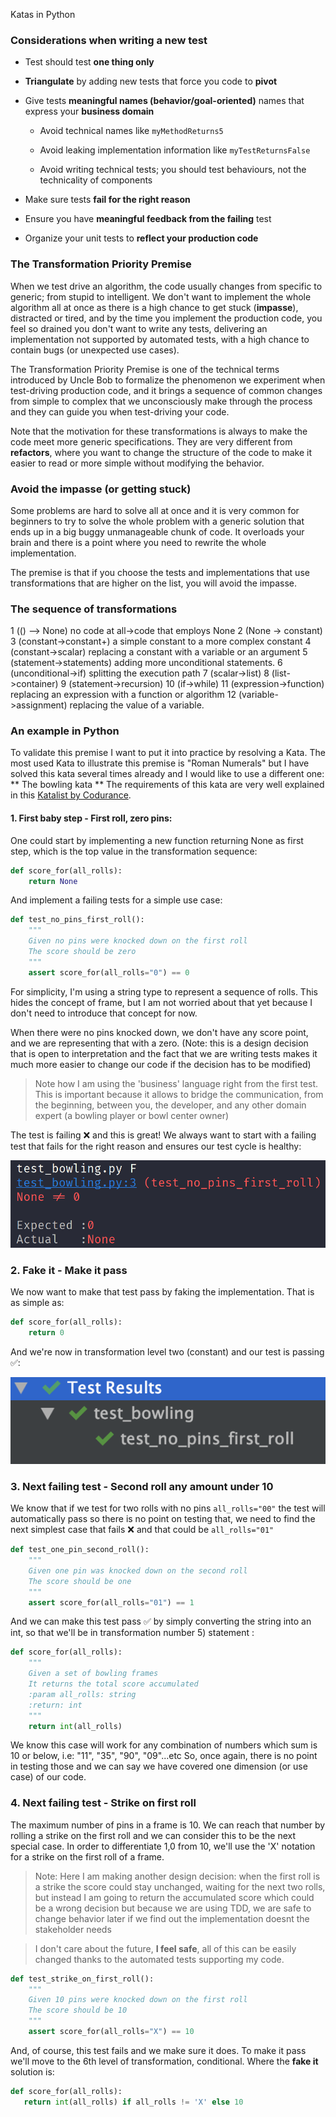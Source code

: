 Katas in Python

### Considerations when writing a new test

* Test should test **one thing only**

* **Triangulate** by adding new tests that force you code to **pivot**

* Give tests **meaningful names (behavior/goal-oriented)** names that express your **business domain**

  - Avoid technical names like `myMethodReturns5`

  - Avoid leaking implementation information like `myTestReturnsFalse`

  - Avoid writing technical tests; you should test behaviours, not the technicality of components

* Make sure tests **fail for the right reason**

* Ensure you have **meaningful feedback from the failing** test

* Organize your unit tests to **reflect your production code**

### The Transformation Priority Premise

When we test drive an algorithm, the code usually changes from specific to generic; from stupid to intelligent.
We don't want to implement the whole algorithm all at once as there is a high chance to get stuck (**impasse**), 
distracted or tired, and by the time you implement the production code, you feel so drained 
you don't want to write any tests, delivering an implementation not supported by automated tests,
with a high chance to contain bugs (or unexpected use cases).

The Transformation Priority Premise is one of the technical terms introduced by Uncle Bob to 
formalize the phenomenon we experiment when test-driving production code, and it brings a sequence of
common changes from simple to complex that we unconsciously make through the process and
they can guide you when test-driving your code.

Note that the motivation for these transformations is always to make the code meet more generic specifications. 
They are very different from **refactors**, where you want to change the structure of the code to make it easier
to read or more simple without modifying the behavior.

### Avoid the impasse (or getting stuck)
Some problems are hard to solve all at once and it is very common for beginners to try to solve the whole problem with
a generic solution that ends up in a big buggy unmanageable chunk of code. It overloads your brain and there is a point
where you need to rewrite the whole implementation. 

The premise is that if you choose the tests and implementations that use transformations that are higher on the list, 
you will avoid the impasse. 
 
### The sequence of transformations

1 (() –> None) no code at all->code that employs None
2 (None -> constant)
3 (constant->constant+) a simple constant to a more complex constant
4 (constant->scalar) replacing a constant with a variable or an argument
5 (statement->statements) adding more unconditional statements.
6 (unconditional->if) splitting the execution path
7 (scalar->list)
8 (list->container)
9 (statement->recursion)
10 (if->while)
11 (expression->function) replacing an expression with a function or algorithm
12 (variable->assignment) replacing the value of a variable.


### An example in Python 

To validate this premise I want to put it into practice by resolving a Kata. The most used
Kata to illustrate this premise is "Roman Numerals" but I have solved this kata several times already and I would
like to use a different one: ** The bowling kata ** The requirements of this kata are very well explained in this
[Katalist by Codurance](https://katalyst.codurance.com/bowling).

#### 1. First baby step - First roll, zero pins:

One could start by implementing a new function returning None as first step, which
is the top value in the transformation sequence:

```python
def score_for(all_rolls):
    return None
```

And implement a failing tests for a simple use case:

```python
def test_no_pins_first_roll():
    """
    Given no pins were knocked down on the first roll
    The score should be zero
    """
    assert score_for(all_rolls="0") == 0
```

For simplicity, I'm using a string type to represent a sequence of rolls.
This hides the concept of frame, but I am not worried about that yet because
I don't need to introduce that concept for now.

When there were no pins knocked down, we don't have any score point, and we are representing
that with a zero. (Note: this is a design decision that is open to interpretation and the fact that
we are writing tests makes it much more easier to change our code if the decision has to be modified)

>
> Note how I am using the 'business' language right from the first test.
> This is important because it allows to bridge the communication, from the beginning, between
> you, the developer, and any other domain expert (a bowling player or bowl center owner)
>

The test is failing ❌ and this is great! We always want to start with a failing test
that fails for the right reason and ensures our test cycle is healthy:

![img](bowling/screenshots/step_1.png)

### 2. Fake it - Make it pass

We now want to make that test pass by faking the implementation. That is as simple as:

```python
def score_for(all_rolls):
    return 0
```

And we're now in transformation level two (constant) and our test is passing ✅:

![img](bowling/screenshots/step_2.png)


### 3. Next failing test - Second roll any amount under 10

We know that if we test for two rolls with no pins `all_rolls="00"` the test will automatically pass so there
is no point on testing that, we need to find the next simplest case that fails ❌ and that could be `all_rolls="01"`


```python
def test_one_pin_second_roll():
    """
    Given one pin was knocked down on the second roll
    The score should be one
    """
    assert score_for(all_rolls="01") == 1
```

And we can make this test pass ✅ by simply converting the string into an int, so that we'll be in transformation
 number 5) statement :

```python
def score_for(all_rolls):
    """
    Given a set of bowling frames
    It returns the total score accumulated
    :param all_rolls: string
    :return: int
    """
    return int(all_rolls)
```

We know this case will work for any combination of numbers which sum is 10 or below, i.e: 
"11", "35", "90", "09"...etc So, once again, there is no point in testing those and we can say we have
covered one dimension (or use case) of our code.

### 4. Next failing test - Strike on first roll

The maximum number of pins in a frame is 10. We can reach that number by rolling a strike on the first roll and
we can consider this to be the next special case. In order to differentiate 1,0 from 10, we'll use the 'X' notation
for a strike on the first roll of a frame.

> Note: Here I am making another design decision: when the first roll is a strike
> the score could stay unchanged, waiting for the next two rolls, but instead
> I am going to return the accumulated score which could be
> a wrong decision but because we are using TDD, we are safe to change behavior
> later if we find out the implementation doesnt the stakeholder needs

> I don't care about the future, **I feel safe**, all of this can be easily changed thanks to 
> the automated tests supporting my code.

```python
def test_strike_on_first_roll():
    """
    Given 10 pins were knocked down on the first roll
    The score should be 10
    """
    assert score_for(all_rolls="X") == 10
```

And, of course, this test fails and we make sure it does. To make it pass we'll move to the 6th level 
of transformation, conditional. Where the **fake it** solution is:

```python
def score_for(all_rolls):
   return int(all_rolls) if all_rolls != 'X' else 10
```


